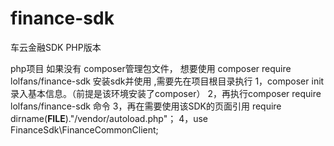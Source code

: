 # finance-sdk
车云金融SDK PHP版本

php项目 如果没有 composer管理包文件， 想要使用 composer require lolfans/finance-sdk 安装sdk并使用 ,需要先在项目根目录执行
1，composer init 录入基本信息。（前提是该环境安装了composer）
2，再执行composer require lolfans/finance-sdk 命令
3，再在需要使用该SDK的页面引用 require dirname(__FILE__)."/vendor/autoload.php"；
4，use FinanceSdk\FinanceCommonClient;


